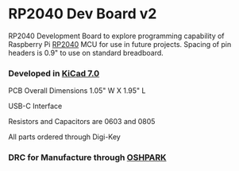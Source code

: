 # RP2040 Dev Board v2
RP2040 Development Board to explore programming capability of Raspberry Pi [RP2040](https://www.raspberrypi.com/products/rp2040/) MCU for use in future projects. Spacing of pin headers is 0.9" to use on standard breadboard.


### Developed in [KiCad 7.0](https://www.kicad.org/)
PCB Overall Dimensions 1.05" W X 1.95" L

USB-C Interface

Resistors and Capacitors are 0603 and 0805

All parts ordered through Digi-Key


### DRC for Manufacture through [OSHPARK](https://oshpark.com/)
